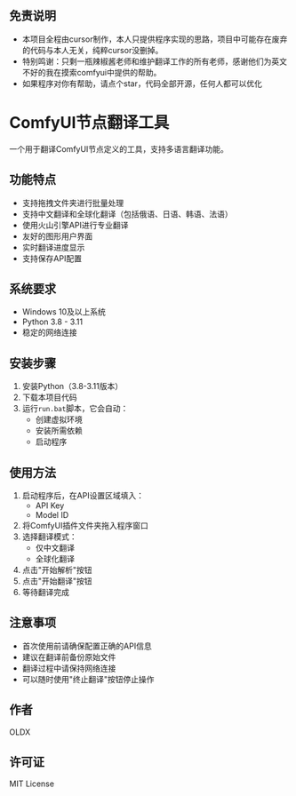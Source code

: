 ## 免责说明

- 本项目全程由cursor制作，本人只提供程序实现的思路，项目中可能存在废弃的代码与本人无关，纯粹cursor没删掉。
- 特别鸣谢：只剩一瓶辣椒酱老师和维护翻译工作的所有老师，感谢他们为英文不好的我在摸索comfyui中提供的帮助。
- 如果程序对你有帮助，请点个star，代码全部开源，任何人都可以优化
# ComfyUI节点翻译工具

一个用于翻译ComfyUI节点定义的工具，支持多语言翻译功能。

## 功能特点

- 支持拖拽文件夹进行批量处理
- 支持中文翻译和全球化翻译（包括俄语、日语、韩语、法语）
- 使用火山引擎API进行专业翻译
- 友好的图形用户界面
- 实时翻译进度显示
- 支持保存API配置

## 系统要求

- Windows 10及以上系统
- Python 3.8 - 3.11
- 稳定的网络连接

## 安装步骤

1. 安装Python（3.8-3.11版本）
2. 下载本项目代码
3. 运行`run.bat`脚本，它会自动：
   - 创建虚拟环境
   - 安装所需依赖
   - 启动程序

## 使用方法

1. 启动程序后，在API设置区域填入：
   - API Key
   - Model ID
2. 将ComfyUI插件文件夹拖入程序窗口
3. 选择翻译模式：
   - 仅中文翻译
   - 全球化翻译
4. 点击"开始解析"按钮
5. 点击"开始翻译"按钮
6. 等待翻译完成

## 注意事项

- 首次使用前请确保配置正确的API信息
- 建议在翻译前备份原始文件
- 翻译过程中请保持网络连接
- 可以随时使用"终止翻译"按钮停止操作

## 作者

OLDX

## 许可证

MIT License

